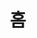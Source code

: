 ---
home: true
icon: home
title: 홈
heroImage: /logo2.svg
bgImage: https://theme-hope-assets.vuejs.press/bg/6-light.svg
bgImageDark: https://theme-hope-assets.vuejs.press/bg/6-dark.svg
bgImageStyle:
 background-attachment: fixed
heroText: Korepi
tagline: 사용하기 쉬운 고품질 Korepi를 제공합니다.
actions:
- text: 다운로드
  icon: download
  link: ./start/download
  type: primary
- text: 빠른 시작
  icon: lightbulb
  link: ./start/
- text: 가이드
  icon: book
  link: ./guide/

highlights:
- header: 초인적인 경험!
  image: /assets/images/web/box.svg
  bgImage: https://theme-hope-assets.vuejs.press/bg/3-light.svg
  bgImageDark: https://theme-hope-assets.vuejs.press/bg/3-dark.svg
  highlights:
    - title: 미지의 장소 개방
    - title: 보물 자동 탐험!
    - title: 탐험 모드로 게임에 더 집중하기!
    - title: 여러가지 언어를 지원합니다!

- header: 실용적이고 편리한 원신용 기술
  description: 독자적인 기능을 무료로 제공합니다.
  image: /assets/images/web/markdown.svg
  bgImage: https://theme-hope-assets.vuejs.press/bg/2-light.svg
  bgImageDark: https://theme-hope-assets.vuejs.press/bg/2-dark.svg
  bgImageStyle:
    background-repeat: repeat
    background-size: initial
  features:
    - title: 텔레포트
      icon: location-arrow
      details: 맵/마크/작업간 텔레포트
    - title: 갓모드
      icon: shield
      details: 캐릭터를 무적으로 만듭니다
    - title: 공격 효과 (다중 타격/대상/애니메이션)
      icon: gun
      details: 다중 타격, 대상 및 애니메이션을 포함한 공격 효과를 수정합니다
    - title: 쿨타임 제거 (원소 스킬/원소 폭발/대시/활)
      icon: clock
      details: 원소 스킬, 원소 폭발, 대시, 활 등 다양한 액션의 쿨타임을 제거합니다
    - title: 무한 스태미나
      icon: battery-full
      details: 캐릭터가 스태미나를 무한으로 사용할 수 있게 합니다
    - title: 벽뚫기
      icon: vector-square
      details: 오브젝트를 통과하거나 하늘을 날 수 있게 됩니다
    - title: 게임 속도
      icon: tachometer-alt
      details: 게임 속 시간의 흐름을 빠르게 하거나 느리게 합니다
    - title: 멍청한 적
      icon: skull
      details: 적이 공격하지 않습니다
    - title: 적 얼리기
      icon: snowflake
      details: 적을 움직이지 못하게 합니다
    - title: 광물/실드/쓰레기/식물 자동 파괴
      icon: hammer
      details: 환경의 다양한 오브젝트를 자동으로 파괴합니다
    - title: 자동 획득/상자 열기
      icon: box
      details: 자동으로 드랍템을 획득하거나 상자를 엽니다
    - title: 획득 범위
      icon: compass
      details: 아이템 획득 가능 범위를 늘립니다
    - title: NPC 자동 대화
      icon: comment
      details: NPC와 자동으로 대화합니다
    - title: 자동 나무 벌목
      icon: tree
      details: 캐릭터가 나무를 자동으로 벌목합니다
    - title: 자동 요리
      icon: utensils
      details: 플레이어 개입 없이 자동으로 음식을 요리합니다
    - title: 몬스터 유인
      icon: tornado
      details: 주변의 다양한 몬스터를 유인합니다

- header: 최신 버그 수정
  image: /assets/images/web/features.svg
  bgImage: https://theme-hope-assets.vuejs.press/bg/1-light.svg
  bgImageDark: https://theme-hope-assets.vuejs.press/bg/1-dark.svg
  features:
    - title: 자동 대화 선택지 속도 향상
      icon: comment
      details: 자동 대화 선택지의 처리 속도가 향상되었습니다
    - title: 맵 확대
      icon: search-plus
      details: 맵 확대 기능이 추가됩니다
    - title: 공격 즉시 차징 (이제 설정 가능)
      icon: bolt
      details: 공격 즉시 차징을 설정할 수 있습니다
    - title: 대화 스킵
      icon: arrow-right
      details: 대화를 즉시 스킵합니다
    - title: NPC 소환
      icon: user
      details: NPC 소환의 문제를 해결했습니다
    - title: 일곱신상에 공양하기
      icon: hands
      details: 일곱신상 관련 문제를 해결했습니다

- header: 우리의 장점
  description: 우리의 활동에 대한 자세한 내용을 소개합니다.
  image: /assets/images/web/blog.svg
  bgImage: https://theme-hope-assets.vuejs.press/bg/5-light.svg
  bgImageDark: https://theme-hope-assets.vuejs.press/bg/5-dark.svg
  highlights:
    - title: 연중무휴 응답 서비스
      icon: wind
      details: 항상 밤낮으로 신뢰할 수 있는 연중무휴 서비스를 제공합니다.
    - title: 간단함과 사용 편의성
      icon: user-friends
      details: 저희 제품은 사용하기 쉽고 간단하게 설계되어 유저 친화적이며 편리한 경험을 보장합니다.
    - title: 보안
      icon: shield-alt
      details: 보안을 중시하여 데이터에 안전하게 액세스하고 보호합니다.

copyright: false
footer: Copyright © 2023 Micah && Kitten All rights reserved. 기타 모든 상표, 스크린샷, 로고 및 저작권은 해당 소유자의 재산입니다.
---